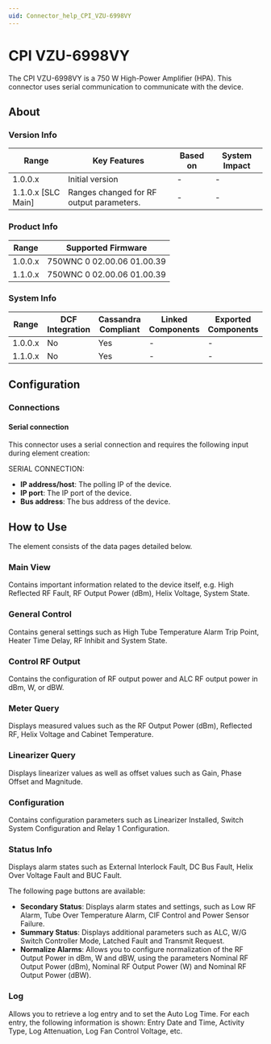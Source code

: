 ```yaml
---
uid: Connector_help_CPI_VZU-6998VY
---
```


# CPI VZU-6998VY

The CPI VZU-6998VY is a 750 W High-Power Amplifier (HPA). This connector uses serial communication to communicate with the device.

## About

### Version Info

| **Range**            | **Key Features**                         | **Based on** | **System Impact** |
|----------------------|------------------------------------------|--------------|-------------------|
| 1.0.0.x              | Initial version                          | \-           | \-                |
| 1.1.0.x \[SLC Main\] | Ranges changed for RF output parameters. | \-           | \-                |

### Product Info

| **Range** | **Supported Firmware**     |
|-----------|----------------------------|
| 1.0.0.x   | 750WNC 0 02.00.06 01.00.39 |
| 1.1.0.x   | 750WNC 0 02.00.06 01.00.39 |

### System Info

| Range     | DCF Integration     | Cassandra Compliant     | Linked Components     | Exported Components     |
|-----------|---------------------|-------------------------|-----------------------|-------------------------|
| 1.0.0.x   | No                  | Yes                     | \-                    | \-                      |
| 1.1.0.x   | No                  | Yes                     | \-                    | \-                      |

## Configuration

### Connections

#### Serial connection

This connector uses a serial connection and requires the following input during element creation:

SERIAL CONNECTION:

- **IP address/host**: The polling IP of the device.
- **IP port**: The IP port of the device.
- **Bus address**: The bus address of the device.

## How to Use

The element consists of the data pages detailed below.

### Main View

Contains important information related to the device itself, e.g. High Reflected RF Fault, RF Output Power (dBm), Helix Voltage, System State.

### General Control

Contains general settings such as High Tube Temperature Alarm Trip Point, Heater Time Delay, RF Inhibit and System State.

### Control RF Output

Contains the configuration of RF output power and ALC RF output power in dBm, W, or dBW.

### Meter Query

Displays measured values such as the RF Output Power (dBm), Reflected RF, Helix Voltage and Cabinet Temperature.

### Linearizer Query

Displays linearizer values as well as offset values such as Gain, Phase Offset and Magnitude.

### Configuration

Contains configuration parameters such as Linearizer Installed, Switch System Configuration and Relay 1 Configuration.

### Status Info

Displays alarm states such as External Interlock Fault, DC Bus Fault, Helix Over Voltage Fault and BUC Fault.

The following page buttons are available:

- **Secondary Status**: Displays alarm states and settings, such as Low RF Alarm, Tube Over Temperature Alarm, CIF Control and Power Sensor Failure.
- **Summary Status**: Displays additional parameters such as ALC, W/G Switch Controller Mode, Latched Fault and Transmit Request.
- **Normalize Alarms**: Allows you to configure normalization of the RF Output Power in dBm, W and dBW, using the parameters Nominal RF Output Power (dBm), Nominal RF Output Power (W) and Nominal RF Output Power (dBW).

### Log

Allows you to retrieve a log entry and to set the Auto Log Time. For each entry, the following information is shown: Entry Date and Time, Activity Type, Log Attenuation, Log Fan Control Voltage, etc.
